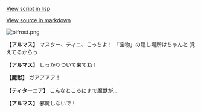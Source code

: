 [View script in lisp](../scripts/101304041.txt)

[View source in markdown](101304041.md)

![bifrost.png](../images/backgrounds/bifrost.png)

**【アルマス】**
マスター、ティニ、こっちよ！
「宝物」の隠し場所はちゃんと
覚えてるからっ

**【アルマス】**
しっかりついて来てね！

**【魔獣】**
ガアアアア！

**【ティターニア】**
こんなところにまで魔獣が…

**【アルマス】**
邪魔しないで！